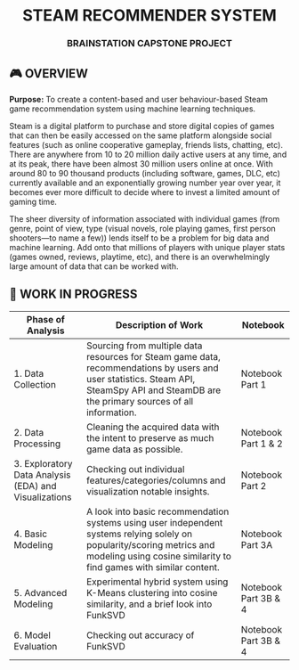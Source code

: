 <h1 align='center'>STEAM RECOMMENDER SYSTEM</h1>
<h3 align='center'>BRAINSTATION CAPSTONE PROJECT</h3>

## :video_game: OVERVIEW
**Purpose:** To create a content-based and user behaviour-based Steam game recommendation system using machine learning techniques. 

Steam is a digital platform to purchase and store digital copies of games that can then be easily accessed on the same platform alongside social features (such as online cooperative gameplay, friends lists, chatting, etc). There are anywhere from 10 to 20 million daily active users at any time, and at its peak, there have been almost 30 million users online at once. With around 80 to 90 thousand products (including software, games, DLC, etc) currently available and an exponentially growing number year over year, it becomes ever more difficult to decide where to invest a limited amount of gaming time. 

The sheer diversity of information associated with individual games (from genre, point of view, type (visual novels, role playing games, first person shooters—to name a few)) lends itself to be a problem for big data and machine learning. Add onto that millions of players with unique player stats (games owned, reviews, playtime, etc), and there is an overwhelmingly large amount of data that can be worked with. 

## :100: WORK IN PROGRESS
|Phase of Analysis|Description of Work|Notebook|
|-----------------|-------------------|--------|
|1. Data Collection|Sourcing from multiple data resources for Steam game data, recommendations by users and user statistics. Steam API, SteamSpy API and SteamDB are the primary sources of all information.|Notebook Part 1|
|2. Data Processing|Cleaning the acquired data with the intent to preserve as much game data as possible.|Notebook Part 1 & 2|
|3. Exploratory Data Analysis (EDA) and Visualizations|Checking out individual features/categories/columns and visualization notable insights.|Notebook Part 2|
|4. Basic Modeling|A look into basic recommendation systems using user independent systems relying solely on popularity/scoring metrics and modeling using cosine similarity to find games with similar content.|Notebook Part 3A|
|5. Advanced Modeling|Experimental hybrid system using K-Means clustering into cosine similarity, and a brief look into FunkSVD|Notebook Part 3B & 4|
|6. Model Evaluation|Checking out accuracy of FunkSVD|Notebook Part 3B & 4|
